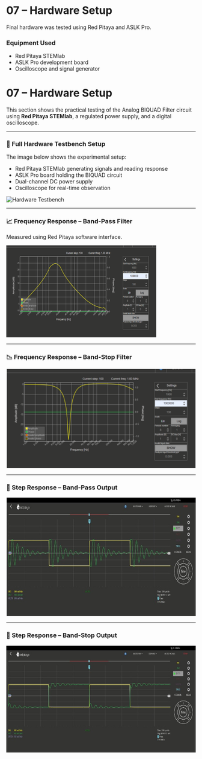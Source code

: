 # 07 – Hardware Setup

Final hardware was tested using Red Pitaya and ASLK Pro.

### Equipment Used

- Red Pitaya STEMlab
- ASLK Pro development board
- Oscilloscope and signal generator

# 07 – Hardware Setup

This section shows the practical testing of the Analog BIQUAD Filter circuit using **Red Pitaya STEMlab**, a regulated power supply, and a digital oscilloscope.

---

### 🧪 Full Hardware Testbench Setup

The image below shows the experimental setup:
- Red Pitaya STEMlab generating signals and reading response
- ASLK Pro board holding the BIQUAD circuit
- Dual-channel DC power supply
- Oscilloscope for real-time observation

![Hardware Testbench](../images/hardware_test_setup.png)

---

### 📈 Frequency Response – Band-Pass Filter

Measured using Red Pitaya software interface.

![Band-Pass Response](../images/frequency_response_bpf.png)

---

### 📉 Frequency Response – Band-Stop Filter

![Band-Stop Response](../images/frequency_response_bsf.png)

---

### 🔁 Step Response – Band-Pass Output

![Step Response BPF](../images/step_response_bpf.png)

---

### 🔁 Step Response – Band-Stop Output

![Step Response BSF](../images/step_response_bsf.png)
